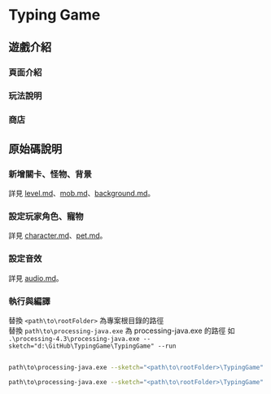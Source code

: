 # Typing Game

## 遊戲介紹

### 頁面介紹

### 玩法說明

### 商店

<!-- 
### 彩蛋

| 彩蛋 | 觸發位置 | 觸發條件 | 備註 |
| --- | --- | --- | --- |
 -->

## 原始碼說明

### 新增關卡、怪物、背景

詳見 [level.md](.\docs\level.md)、[mob.md](.\docs\mob.md)、[background.md](.\docs\background.md)。

### 設定玩家角色、寵物

詳見 [character.md](.\docs\character.md)、[pet.md](.\docs\pet.md)。

### 設定音效

詳見 [audio.md](.\docs\audio.md)。

### 執行與編譯

替換 `<path\to\rootFolder>` 為專案根目錄的路徑  
替換 `path\to\processing-java.exe` 為 processing-java.exe 的路徑
如 `.\processing-4.3\processing-java.exe --sketch="d:\GitHub\TypingGame\TypingGame" --run`

```bash

path\to\processing-java.exe --sketch="<path\to\rootFolder>\TypingGame" --run

path\to\processing-java.exe --sketch="<path\to\rootFolder>\TypingGame" --output="<path\to\rootFolder>\out" --force --export
```
